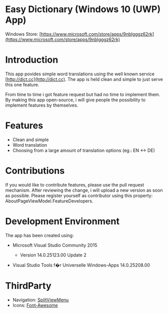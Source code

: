 # Easy Dictionary (Windows 10 (UWP) App)
Windows Store: [https://www.microsoft.com/store/apps/9nblgggz62rk](https://www.microsoft.com/store/apps/9nblgggz62rk)

# Introduction
This app povides simple word translations using the well known service [http://dict.cc](http://dict.cc).  The app is held clean and simple to just serve this one feature.

From time to time i got feature request but had no time to implement them. By making this app open-source, i will give people the possibility to implement features by themselves.

# Features
- Clean and simple
- Word translation
- Choosing from a large amount of translation options (eg.: EN <-> DE)

# Contributions
If you would like to contribute features, please use the pull request mechanism.  After reviewing the change, i will upload a new version as soon as possible.  Please register yourself as contributor using this property: AboutPageViewModel.FeatureDevelopers.

# Development Environment
The app has been created using:
- Microsoft Visual Studio Community 2015
  - Version 14.0.25123.00 Update 2

- Visual Studio Tools f�r Universelle Windows-Apps 14.0.25208.00

# ThirdParty
- Navigation: [SplitViewMenu](https://github.com/deanchalk/SplitViewMenuUWP/tree/master/SplitViewMenuUWP)
- Icons: [Font-Awesome](https://fortawesome.github.io/Font-Awesome/)
